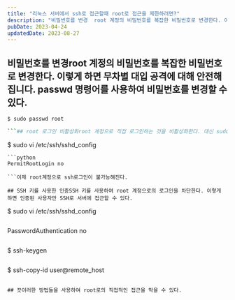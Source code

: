 ```yaml
---
title: "리눅스 서버에서 ssh로 접근할때 root로 접근을 제한하려면?"
description: "비밀번호를 변경  root 계정의 비밀번호를 복잡한 비밀번호로 변경한다. 이렇게 하면 무차별 대입 공격에 대해 안전해집니다. passwd 명령어를 사용하여 비밀번호를 변경할 수 있다.  $ sudo passwd root    root 로그인 비활성화  root 계정으로 직접 로그인하는..."
pubDate: 2023-04-24
updatedDate: 2023-08-27
---
```


## 비밀번호를 변경root 계정의 비밀번호를 복잡한 비밀번호로 변경한다. 이렇게 하면 무차별 대입 공격에 대해 안전해집니다. passwd 명령어를 사용하여 비밀번호를 변경할 수 있다.

```bash
$ sudo passwd root

```## root 로그인 비활성화root 계정으로 직접 로그인하는 것을 비활성화한다. 대신 sudo 권한을 이용하여 명령어를 실행한다. 이렇게 하면 일반 사용자 계정으로 로그인한 후 sudo를 사용하여 필요한 작업을 수행해야 한다.
```
$ sudo vi /etc/ssh/sshd_config

```위 명령어로 sshd_config 파일을 열어 다음과 같은 설정을 추가한다.
```python
PermitRootLogin no

```이제 root계정으로 ssh로그인이 불가능해진다.

## SSH 키를 사용한 인증SSH 키를 사용하여 root 계정으로의 로그인을 차단한다. 이렇게 하면 인증된 사용자만 SSH로 서버에 접근할 수 있다.

```
$ sudo vi /etc/ssh/sshd_config

```위 명령어로 sshd_config 파일을 열어 다음과 같은 설정을 추가한다.
```
PasswordAuthentication no

```이제 비밀번호 인증을 차단하고 SSH 키를 사용하여 로그인합니다. 다음과 같이 명령어를 입력하여 키를 생성한다.
```
$ ssh-keygen

```그리고 키를 원격 서버의 ~/.ssh/authorized_keys 파일에 복사한다.
```
$ ssh-copy-id user@remote_host

```위 예시에서 user는 원격 서버에 접근할 수 있는 사용자 이름을 나타낸다. 이제 해당 사용자로 SSH로 서버에 접속할 때만 root 계정으로의 로그인이 가능하다.

## 끗이러한 방법들을 사용하여 root로의 직접적인 접근을 막을 수 있다.